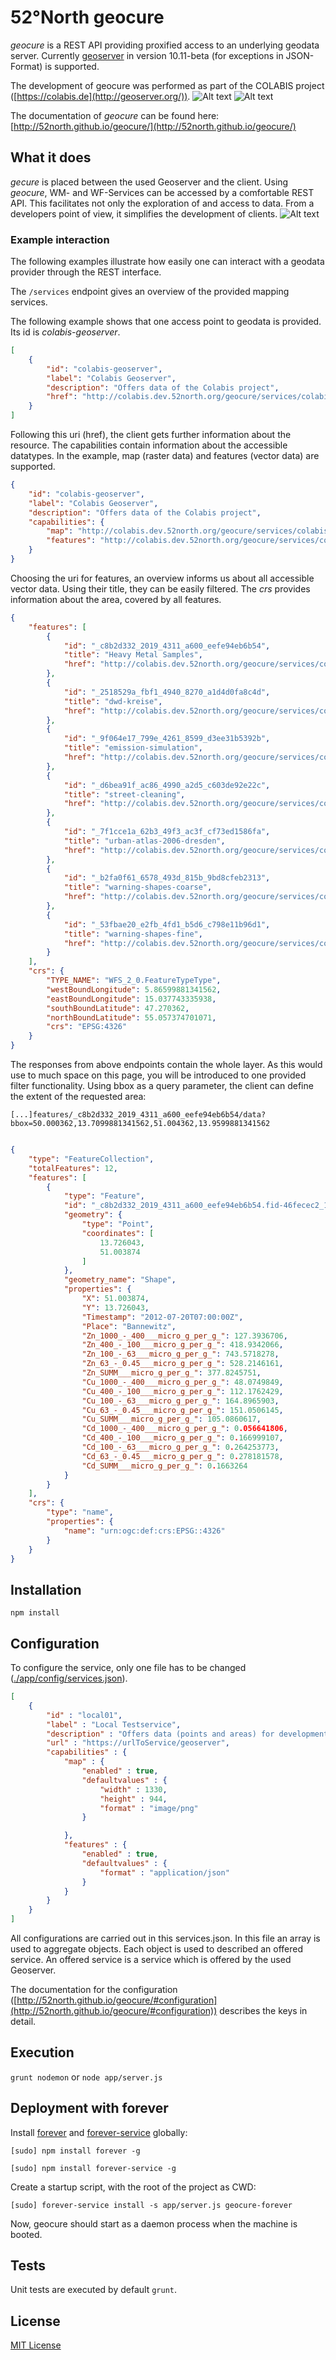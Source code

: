 # 52°North geocure

_geocure_ is a REST API providing proxified access to an underlying geodata
server. Currently [geoserver](http://geoserver.org/) in version 10.11-beta (for exceptions in JSON-Format) is supported.

The development of geocure was performed as part of the COLABIS
project ([https://colabis.de](http://geoserver.org/)).
![Alt text](https://colabis.de/images/bmbf_logo_en.png "bmbf_logo")
![Alt text](https://colabis.de/images/Logo_En.png "Colabis Logo")

The documentation of _geocure_ can be found here: [http://52north.github.io/geocure/](http://52north.github.io/geocure/)
## What it does

_gecure_ is placed between the used Geoserver and the client.
Using _geocure_, WM- and WF-Services can be accessed by a comfortable REST API. 
This facilitates not only the exploration of and access to data.
From a developers point of view, it simplifies the development of clients.
![Alt text](/geocure_solution.png?raw=true "geocure facilitates requests")


### Example interaction
The following examples illustrate how easily one can interact with a geodata provider through the REST interface.

The `/services` endpoint gives an overview of the provided mapping services.

The following example shows that one access point to geodata is provided. Its id is _colabis-geoserver_. 
```json
[
    {
        "id": "colabis-geoserver",
        "label": "Colabis Geoserver",
        "description": "Offers data of the Colabis project",
        "href": "http://colabis.dev.52north.org/geocure/services/colabis-geoserver"
    }
]
```

Following this uri (href), the client gets further information about the resource.
The capabilities contain information about the accessible datatypes. 
In the example, map (raster data) and features (vector data) are supported.
```json
{
    "id": "colabis-geoserver",
    "label": "Colabis Geoserver",
    "description": "Offers data of the Colabis project",
    "capabilities": {
        "map": "http://colabis.dev.52north.org/geocure/services/colabis-geoserver/map",
        "features": "http://colabis.dev.52north.org/geocure/services/colabis-geoserver/features"
    }
}
```

Choosing the uri for features, an overview informs us about all accessible vector data.  Using their title, they can be easily filtered.
The _crs_ provides information about the area, covered by all features.

```json
{
    "features": [
        {
            "id": "_c8b2d332_2019_4311_a600_eefe94eb6b54",
            "title": "Heavy Metal Samples",
            "href": "http://colabis.dev.52north.org/geocure/services/colabis-geoserver/features/_c8b2d332_2019_4311_a600_eefe94eb6b54/data"
        },
        {
            "id": "_2518529a_fbf1_4940_8270_a1d4d0fa8c4d",
            "title": "dwd-kreise",
            "href": "http://colabis.dev.52north.org/geocure/services/colabis-geoserver/features/_2518529a_fbf1_4940_8270_a1d4d0fa8c4d/data"
        },
        {
            "id": "_9f064e17_799e_4261_8599_d3ee31b5392b",
            "title": "emission-simulation",
            "href": "http://colabis.dev.52north.org/geocure/services/colabis-geoserver/features/_9f064e17_799e_4261_8599_d3ee31b5392b/data"
        },
        {
            "id": "_d6bea91f_ac86_4990_a2d5_c603de92e22c",
            "title": "street-cleaning",
            "href": "http://colabis.dev.52north.org/geocure/services/colabis-geoserver/features/_d6bea91f_ac86_4990_a2d5_c603de92e22c/data"
        },
        {
            "id": "_7f1cce1a_62b3_49f3_ac3f_cf73ed1586fa",
            "title": "urban-atlas-2006-dresden",
            "href": "http://colabis.dev.52north.org/geocure/services/colabis-geoserver/features/_7f1cce1a_62b3_49f3_ac3f_cf73ed1586fa/data"
        },
        {
            "id": "_b2fa0f61_6578_493d_815b_9bd8cfeb2313",
            "title": "warning-shapes-coarse",
            "href": "http://colabis.dev.52north.org/geocure/services/colabis-geoserver/features/_b2fa0f61_6578_493d_815b_9bd8cfeb2313/data"
        },
        {
            "id": "_53fbae20_e2fb_4fd1_b5d6_c798e11b96d1",
            "title": "warning-shapes-fine",
            "href": "http://colabis.dev.52north.org/geocure/services/colabis-geoserver/features/_53fbae20_e2fb_4fd1_b5d6_c798e11b96d1/data"
        }
    ],
    "crs": {
        "TYPE_NAME": "WFS_2_0.FeatureTypeType",
        "westBoundLongitude": 5.86599881341562,
        "eastBoundLongitude": 15.037743335938,
        "southBoundLatitude": 47.270362,
        "northBoundLatitude": 55.057374701071,
        "crs": "EPSG:4326"
    }
}
```
The responses from above endpoints contain the whole layer. As this would use to much space on this page, you will be introduced to one provided filter functionality. Using bbox as a query parameter,  the client can define the extent of the requested area:

`[...]features/_c8b2d332_2019_4311_a600_eefe94eb6b54/data?bbox=50.000362,13.7099881341562,51.004362,13.9599881341562`

```json

{
    "type": "FeatureCollection",
    "totalFeatures": 12,
    "features": [
        {
            "type": "Feature",
            "id": "_c8b2d332_2019_4311_a600_eefe94eb6b54.fid-46fecec2_15f0581a076_fad",
            "geometry": {
                "type": "Point",
                "coordinates": [
                    13.726043,
                    51.003874
                ]
            },
            "geometry_name": "Shape",
            "properties": {
                "X": 51.003874,
                "Y": 13.726043,
                "Timestamp": "2012-07-20T07:00:00Z",
                "Place": "Bannewitz",
                "Zn_1000_-_400___micro_g_per_g_": 127.3936706,
                "Zn_400_-_100___micro_g_per_g_": 418.9342066,
                "Zn_100_-_63___micro_g_per_g_": 743.5718278,
                "Zn_63_-_0.45___micro_g_per_g_": 528.2146161,
                "Zn_SUMM___micro_g_per_g_": 377.8245751,
                "Cu_1000_-_400___micro_g_per_g_": 48.0749849,
                "Cu_400_-_100___micro_g_per_g_": 112.1762429,
                "Cu_100_-_63___micro_g_per_g_": 164.8965903,
                "Cu_63_-_0.45___micro_g_per_g_": 151.0506145,
                "Cu_SUMM___micro_g_per_g_": 105.0860617,
                "Cd_1000_-_400___micro_g_per_g_": 0.056641806,
                "Cd_400_-_100___micro_g_per_g_": 0.166999107,
                "Cd_100_-_63___micro_g_per_g_": 0.264253773,
                "Cd_63_-_0.45___micro_g_per_g_": 0.278181578,
                "Cd_SUMM___micro_g_per_g_": 0.1663264
            }
        }
    ],
    "crs": {
        "type": "name",
        "properties": {
            "name": "urn:ogc:def:crs:EPSG::4326"
        }
    }
}

```



## Installation

`npm install`

## Configuration
To configure the service, only one file has to be changed ([./app/config/services.json](./app/config/services.json)).

```json
[
    {
        "id" : "local01",
        "label" : "Local Testservice",
        "description" : "Offers data (points and areas) for development.",
        "url" : "https://urlToService/geoserver",
        "capabilities" : {
            "map" : {
                "enabled" : true,
                "defaultvalues" : {
                    "width" : 1330,
                    "height" : 944,
                    "format" : "image/png"
                }

            },
            "features" : {
                "enabled" : true,
                "defaultvalues" : {
                    "format" : "application/json"
                }
            }
        }
    }
]
```

All configurations are carried out in this services.json. In this file an array is used to aggregate objects. Each object is used to described an offered service. An offered service is a service which is offered by the used Geoserver.

The documentation for the configuration ([http://52north.github.io/geocure/#configuration](http://52north.github.io/geocure/#configuration)) describes the keys in detail.
## Execution

`grunt nodemon` or `node app/server.js`

## Deployment with forever

Install [forever](https://github.com/foreverjs/forever)  and
[forever-service](https://github.com/zapty/forever-service) globally:

`[sudo] npm install forever -g`

`[sudo] npm install forever-service -g`

Create a startup script, with the root of the project as CWD:

`[sudo] forever-service install -s app/server.js geocure-forever`

Now, geocure should start as a daemon process when the machine is booted.

## Tests

Unit tests are executed by default `grunt`.

## License

[MIT License](./LICENSE.md)

